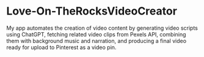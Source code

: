 # Love-On-TheRocksVideoCreator
My app automates the creation of video content by generating video scripts using ChatGPT, fetching related video clips from Pexels API, combining them with background music and narration, and producing a final video ready for upload to Pinterest as a video pin.
